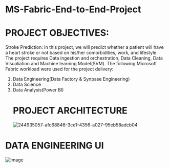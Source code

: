 # MS-Fabric-End-to-End-Project
# PROJECT OBJECTIVES:
Stroke Prediction: In this project, we will predict whether a patient will have a heart stroke or not based on his/her comorbidities, work, and lifestyle. The project requires Data ingestion and orchestration, Data Cleaning, Data Visualiation and Machine learning Model(SVM). The following Microsoft Fabric workload were used for the project delivery:

1. Data Engineering(Data Factory & Synpase Engineering)
2. Data Science
3. Data Analysis(Power BI)
    # PROJECT ARCHITECTURE
   ![244935057-afc68846-3ce1-4356-a027-95eb58adcb04](https://github.com/MRALYTICS/MS-Fabric-End-to-End-Project/assets/107101960/d463ab90-ea38-4e03-894f-0980941f879b)
# DATA ENGINEERING UI
![image](https://github.com/MRALYTICS/MS-Fabric-End-to-End-Project/assets/107101960/3778ffc2-8945-4abe-ba66-1f96c4182c0f)


